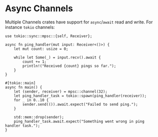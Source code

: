 # Async Channels

Multiple Channels crates have support for `async`/`await` read and write. For instance `tokio` channels:


```rust,editable
use tokio::sync::mpsc::{self, Receiver};

async fn ping_handler(mut input: Receiver<()>) {
    let mut count: usize = 0;
    
    while let Some(_) = input.recv().await {
        count += 1;
        println!("Received {count} pings so far.");
    }
}

#[tokio::main]
async fn main() {
    let (sender, receiver) = mpsc::channel(32);
    let ping_handler_task = tokio::spawn(ping_handler(receiver));
    for _ in 0..10 {
        sender.send(()).await.expect("Failed to send ping.");
    }
    
    std::mem::drop(sender);
    ping_handler_task.await.expect("Something went wrong in ping handler task.");
}
```
